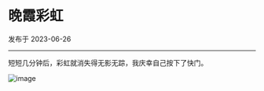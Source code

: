 # 晚霞彩虹

发布于 2023-06-26
  
---

短短几分钟后，彩虹就消失得无影无踪，我庆幸自己按下了快门。

![image](https://imgurl.zishu.me/images/2023/6499871676ae6.png)